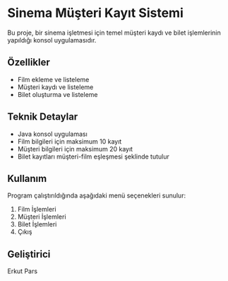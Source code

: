 # Sinema Müşteri Kayıt Sistemi

Bu proje, bir sinema işletmesi için temel müşteri kaydı ve bilet işlemlerinin yapıldığı konsol uygulamasıdır.

## Özellikler

- Film ekleme ve listeleme
- Müşteri kaydı ve listeleme
- Bilet oluşturma ve listeleme

## Teknik Detaylar

- Java konsol uygulaması
- Film bilgileri için maksimum 10 kayıt
- Müşteri bilgileri için maksimum 20 kayıt
- Bilet kayıtları müşteri-film eşleşmesi şeklinde tutulur

## Kullanım

Program çalıştırıldığında aşağıdaki menü seçenekleri sunulur:

1. Film İşlemleri
2. Müşteri İşlemleri
3. Bilet İşlemleri
4. Çıkış

## Geliştirici

Erkut Pars
